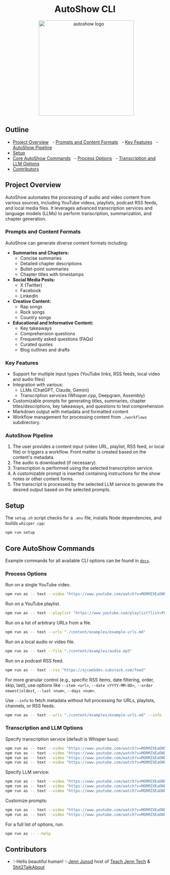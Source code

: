<div align="center">
  <h1>AutoShow CLI</h1>
  <img alt="autoshow logo" src="https://ajc.pics/autoshow/autoshow-cover-01.webp" width="300" />
</div>

## Outline

- [Project Overview](#project-overview)
  - [Prompts and Content Formats](#prompts-and-content-formats)
  - [Key Features](#key-features)
  - [AutoShow Pipeline](#autoshow-pipeline)
- [Setup](#setup)
- [Core AutoShow Commands](#core-autoshow-commands)
  - [Process Options](#process-options)
  - [Transcription and LLM Options](#transcription-and-llm-options)
- [Contributors](#contributors)

## Project Overview

AutoShow automates the processing of audio and video content from various sources, including YouTube videos, playlists, podcast RSS feeds, and local media files. It leverages advanced transcription services and language models (LLMs) to perform transcription, summarization, and chapter generation.

### Prompts and Content Formats

AutoShow can generate diverse content formats including:

- **Summaries and Chapters:**
  - Concise summaries
  - Detailed chapter descriptions
  - Bullet-point summaries
  - Chapter titles with timestamps
- **Social Media Posts:**
  - X (Twitter)
  - Facebook
  - LinkedIn
- **Creative Content:**
  - Rap songs
  - Rock songs
  - Country songs
- **Educational and Informative Content:**
  - Key takeaways
  - Comprehension questions
  - Frequently asked questions (FAQs)
  - Curated quotes
  - Blog outlines and drafts

### Key Features

- Support for multiple input types (YouTube links, RSS feeds, local video and audio files)
- Integration with various:
  - LLMs (ChatGPT, Claude, Gemini)
  - Transcription services (Whisper.cpp, Deepgram, Assembly)
- Customizable prompts for generating titles, summaries, chapter titles/descriptions, key takeaways, and questions to test comprehension
- Markdown output with metadata and formatted content
- Workflow management for processing content from `./workflows` subdirectory.

### AutoShow Pipeline

1. The user provides a content input (video URL, playlist, RSS feed, or local file) or triggers a workflow. Front matter is created based on the content's metadata.
2. The audio is downloaded (if necessary).
3. Transcription is performed using the selected transcription service.
4. A customizable prompt is inserted containing instructions for the show notes or other content forms.
5. The transcript is processed by the selected LLM service to generate the desired output based on the selected prompts.

## Setup

The `setup.sh` script checks for a `.env` file, installs Node dependencies, and builds `whisper.cpp`:

```bash
npm run setup
```

## Core AutoShow Commands

Example commands for all available CLI options can be found in [`docs`](/docs/README.md).

### Process Options

Run on a single YouTube video.

```bash
npm run as -- text --video "https://www.youtube.com/watch?v=MORMZXEaONk"
```

Run on a YouTube playlist.

```bash
npm run as -- text --playlist "https://www.youtube.com/playlist?list=PLCVnrVv4KhXPz0SoAVu8Rc1emAdGPbSbr"
```

Run on a list of arbitrary URLs from a file.

```bash
npm run as -- text --urls "./content/examples/example-urls.md"
```

Run on a local audio or video file.

```bash
npm run as -- text --file "./content/examples/audio.mp3"
```

Run on a podcast RSS feed.

```bash
npm run as -- text --rss "https://ajcwebdev.substack.com/feed"
```

For more granular control (e.g., specific RSS items, date filtering, order, skip, last), use options like `--item <url>`, `--date <YYYY-MM-DD>`, `--order newest|oldest`, `--last <num>`, `--days <num>`.

Use `--info` to fetch metadata without full processing for URLs, playlists, channels, or RSS feeds.

```bash
npm run as -- text --urls "./content/examples/example-urls.md" --info
```

### Transcription and LLM Options

Specify transcription service (default is Whisper `base`):

```bash
npm run as -- text --video "https://www.youtube.com/watch?v=MORMZXEaONk" --whisper large-v3-turbo
npm run as -- text --video "https://www.youtube.com/watch?v=MORMZXEaONk" --deepgram nova-2
npm run as -- text --video "https://www.youtube.com/watch?v=MORMZXEaONk" --groq-whisper whisper-large-v3-turbo
npm run as -- text --video "https://www.youtube.com/watch?v=MORMZXEaONk" --assembly universal --speakerLabels
```

Specify LLM service:

```bash
npm run as -- text --video "https://www.youtube.com/watch?v=MORMZXEaONk" --chatgpt gpt-4o-mini
npm run as -- text --video "https://www.youtube.com/watch?v=MORMZXEaONk" --claude claude-3-5-haiku-latest
npm run as -- text --video "https://www.youtube.com/watch?v=MORMZXEaONk" --gemini gemini-1.5-flash
```

Customize prompts:

```bash
npm run as -- text --video "https://www.youtube.com/watch?v=MORMZXEaONk" --prompt summary shortChapters --chatgpt
npm run as -- text --video "https://www.youtube.com/watch?v=MORMZXEaONk" --customPrompt ./my-custom-prompt.md --chatgpt
```

For a full list of options, run:

```bash
npm run as -- --help
```

## Contributors

- ✨Hello beautiful human! ✨[Jenn Junod](https://jennjunod.dev/) host of [Teach Jenn Tech](https://teachjenntech.com/) & [Shit2TalkAbout](https://shit2talkabout.com)
